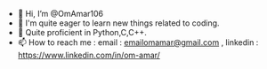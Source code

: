 - 👋 Hi, I’m @OmAmar106
- 👀 I'm quite eager to learn new things related to coding.
- 🌱 Quite proficient in Python,C,C++.
- 📫 How to reach me : email : emailomamar@gmail.com , linkedin : https://www.linkedin.com/in/om-amar/


